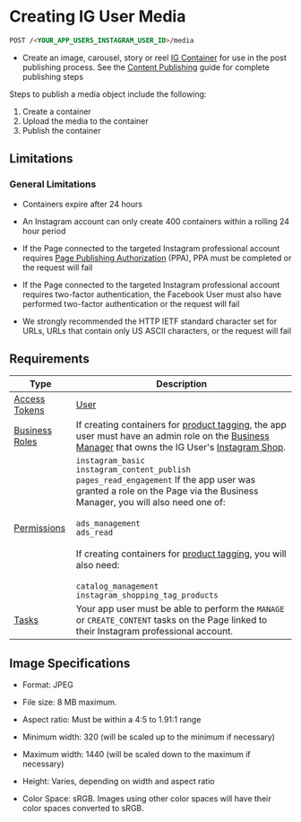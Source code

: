 # Creating IG User Media

```md
POST /<YOUR_APP_USERS_INSTAGRAM_USER_ID>/media
```

* Create an image, carousel, story or reel [IG Container](https://developers.facebook.com/docs/instagram-api/reference/ig-container) for use in the post publishing process. See the [Content Publishing](https://developers.facebook.com/docs/instagram-api/guides/content-publishing) guide for complete publishing steps

Steps to publish a media object include the following:

1. Create a container
2. Upload the media to the container
3. Publish the container

## Limitations

### General Limitations

* Containers expire after 24 hours

* An Instagram account can only create 400 containers within a rolling 24 hour period

* If the Page connected to the targeted Instagram professional account requires [Page Publishing Authorization](https://www.facebook.com/help/www/1939753742723975) (PPA), PPA must be completed or the request will fail

* If the Page connected to the targeted Instagram professional account requires two-factor authentication, the Facebook User must also have performed two-factor authentication or the request will fail

* We strongly recommended the HTTP IETF standard character set for URLs, URLs that contain only US ASCII characters, or the request will fail

## Requirements

| Type | Description |
| --- | --- |
| [Access Tokens](https://developers.facebook.com/docs/facebook-login/access-tokens#usertokens) | [User](https://developers.facebook.com/docs/facebook-login/access-tokens#usertokens) |
| [Business Roles](https://www.facebook.com/business/help/442345745885606) | If creating containers for [product tagging](https://developers.facebook.com/docs/instagram-api/guides/product-tagging), the app user must have an admin role on the [Business Manager](https://business.facebook.com/) that owns the IG User's [Instagram Shop](https://help.instagram.com/1187859655048322?fbclid=IwZXh0bgNhZW0CMTEAAR4QWMauZaKuQxCqCwZu39AikrWChcXht7CLOBG9KMiUjemZL8SXK42h6IEN2Q_aem_1woeTRGmJRTulctMOMozvg). |
| [Permissions](https://developers.facebook.com/docs/apps/review/login-permissions) | ```instagram_basic```<br/>```instagram_content_publish```<br/>```pages_read_engagement``` If the app user was granted a role on the Page via the Business Manager, you will also need one of:<br/><br/>```ads_management```<br/>```ads_read```<br/><br/>If creating containers for [product tagging](https://developers.facebook.com/docs/instagram-api/guides/product-tagging), you will also need:<br/><br/>```catalog_management```<br/>```instagram_shopping_tag_products``` |
| [Tasks](https://developers.facebook.com/docs/instagram-api/overview#tasks) | Your app user must be able to perform the ```MANAGE``` or ```CREATE_CONTENT``` tasks on the Page linked to their Instagram professional account. |

## Image Specifications

* Format: JPEG

* File size: 8 MB maximum.

* Aspect ratio: Must be within a 4:5 to 1.91:1 range

* Minimum width: 320 (will be scaled up to the minimum if necessary)

* Maximum width: 1440 (will be scaled down to the maximum if necessary)

* Height: Varies, depending on width and aspect ratio

* Color Space: sRGB. Images using other color spaces will have their color spaces converted to sRGB.
